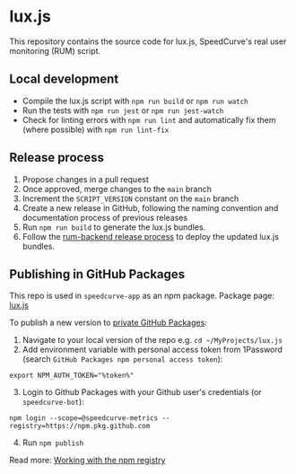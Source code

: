 # lux.js

This repository contains the source code for lux.js, SpeedCurve's real user monitoring (RUM) script.

## Local development

- Compile the lux.js script with `npm run build` or `npm run watch`
- Run the tests with `npm run jest` or `npm run jest-watch`
- Check for linting errors with `npm run lint` and automatically fix them (where possible) with `npm run lint-fix`

## Release process

1. Propose changes in a pull request
2. Once approved, merge changes to the `main` branch
3. Increment the `SCRIPT_VERSION` constant on the `main` branch
4. Create a new release in GitHub, following the naming convention and documentation process of previous releases
5. Run `npm run build` to generate the lux.js bundles.
6. Follow the [rum-backend release process]() to deploy the updated lux.js bundles.

## Publishing in GitHub Packages

This repo is used in `speedcurve-app` as an npm package.
Package page: [lux.js](https://github.com/SpeedCurve-Metrics/lux.js/packages/1586797)

To publish a new version to [private GitHub Packages](https://github.com/orgs/SpeedCurve-Metrics/packages):

1. Navigate to your local version of the repo e.g. `cd ~/MyProjects/lux.js`
2. Add environment variable with personal access token from 1Password (search `GitHub Packages npm personal access token`):

```
export NPM_AUTH_TOKEN="%token%"
```

3. Login to Github Packages with your Github user's credentials (or `speedcurve-bot`):

```
npm login --scope=@speedcurve-metrics --registry=https://npm.pkg.github.com
```

4. Run `npm publish`

Read more: [Working with the npm registry](https://docs.github.com/en/packages/working-with-a-github-packages-registry/working-with-the-npm-registry)
